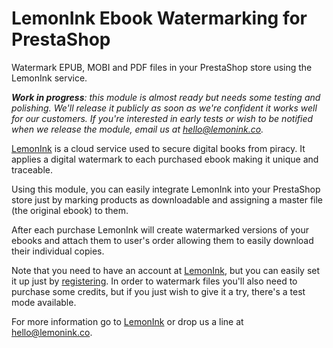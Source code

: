 # LemonInk Ebook Watermarking for PrestaShop

Watermark EPUB, MOBI and PDF files in your PrestaShop store using the LemonInk service.

_**Work in progress**: this module is almost ready but needs some testing and polishing. We'll release it publicly as soon as we're confident it works well for our customers. If you're interested in early tests or wish to be notified when we release the module, email us at <hello@lemonink.co>._

[LemonInk](https://www.lemonink.co/how-to-use/prestashop) is a cloud service used to secure digital books from piracy. It applies a digital watermark to each purchased ebook making it unique and traceable.

Using this module, you can easily integrate LemonInk into your PrestaShop store just by marking products as downloadable and assigning a master file (the original ebook) to them.

After each purchase LemonInk will create watermarked versions of your ebooks and attach them to user's order allowing them to easily download their individual copies.

Note that you need to have an account at [LemonInk](https://www.lemonink.co), but you can easily set it up just by [registering](https://www.lemonink.co/register). In order to watermark files you'll also need to purchase some credits, but if you just wish to give it a try, there's a test mode available.

For more information go to [LemonInk](https://www.lemonink.co) or drop us a line at <hello@lemonink.co>.
